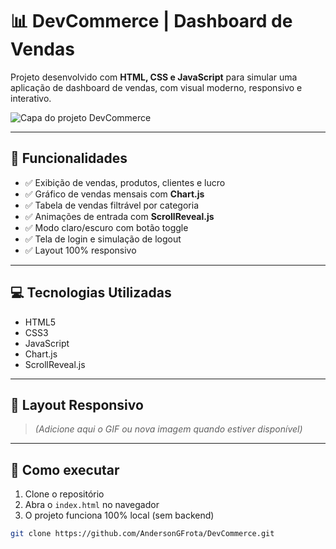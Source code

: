 # 📊 DevCommerce | Dashboard de Vendas

Projeto desenvolvido com **HTML, CSS e JavaScript** para simular uma aplicação de dashboard de vendas, com visual moderno, responsivo e interativo.

<img src="https://raw.githubusercontent.com/AndersonGFrota/DevCommerce/main/assets/devcommerce-capa.png" alt="Capa do projeto DevCommerce" />

---

## 🧠 Funcionalidades

- ✅ Exibição de vendas, produtos, clientes e lucro
- ✅ Gráfico de vendas mensais com **Chart.js**
- ✅ Tabela de vendas filtrável por categoria
- ✅ Animações de entrada com **ScrollReveal.js**
- ✅ Modo claro/escuro com botão toggle
- ✅ Tela de login e simulação de logout
- ✅ Layout 100% responsivo

---

## 💻 Tecnologias Utilizadas

- HTML5
- CSS3
- JavaScript
- Chart.js
- ScrollReveal.js

---

## 📸 Layout Responsivo

> *(Adicione aqui o GIF ou nova imagem quando estiver disponível)*

---

## 🚀 Como executar

1. Clone o repositório
2. Abra o `index.html` no navegador
3. O projeto funciona 100% local (sem backend)

```bash
git clone https://github.com/AndersonGFrota/DevCommerce.git
